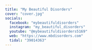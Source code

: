 ```yaml
---
title: "My Beautiful Disorders"
cover: "cover.jpg"
socials:
  facebook: "mybeautifuldisorders"
  instagram: "my_beautiful_disorders"
  youtube: "@mybeautifuldisorders5169"
  web: "https://www.mbdisorders.com"
  tidal: "39014363"
---
```

